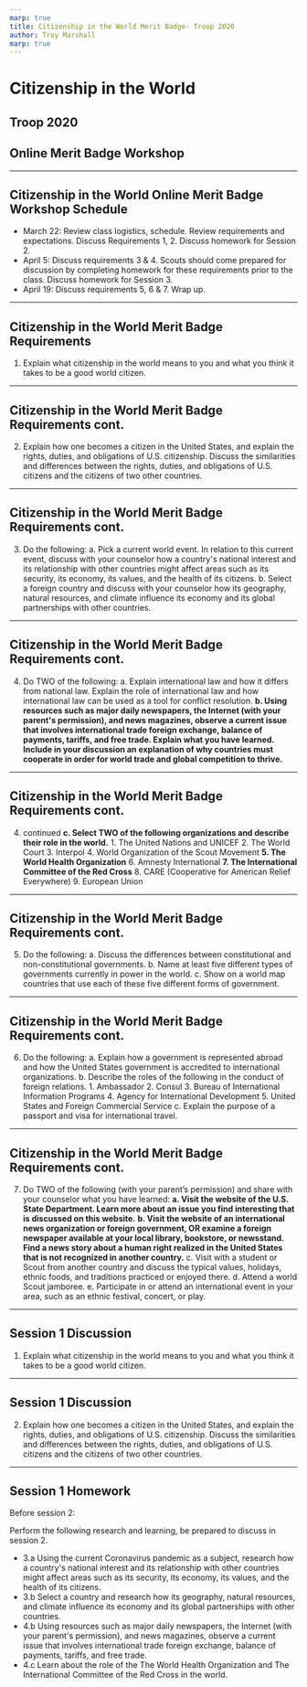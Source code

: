 ```yaml
---
marp: true
title: Citizenship in the World Merit Badge- Troop 2020
author: Troy Marshall
marp: true 
---
```

<!-- 
theme: default 
class:
- invert
inlineSVG: true
-->

<!-- footer: Citizenship in the World Merit Badge- Troop 2020 -->

# Citizenship in the World
## Troop 2020
## Online Merit Badge Workshop


---
<!-- paginate: true -->

## Citizenship in the World Online Merit Badge Workshop Schedule

- March 22: Review class logistics, schedule. Review requirements and expectations. Discuss Requirements 1, 2. Discuss homework for Session 2.
- April 5:  Discuss requirements 3 & 4. Scouts should come prepared for discussion by completing homework for these requirements prior to the class. Discuss homework for Session 3.
- April 19: Discuss requirements 5, 6 & 7. Wrap up.

---

## Citizenship in the World Merit Badge Requirements

1. Explain what citizenship in the world means to you and what you think it takes to be a
good world citizen.

---

## Citizenship in the World Merit Badge Requirements cont.

2. Explain how one becomes a citizen in the United States, and explain the rights, duties,
and obligations of U.S. citizenship. Discuss the similarities and differences between the
rights, duties, and obligations of U.S. citizens and the citizens of two other countries.

---

## Citizenship in the World Merit Badge Requirements cont.

3. Do the following:
    a. Pick a current world event. In relation to this current event, discuss with your counselor how a country's national interest and its relationship with other countries might affect areas such as its security, its economy, its values, and the health of its citizens.
    b. Select a foreign country and discuss with your counselor how its geography, natural resources, and climate influence its economy and its global partnerships with other countries.

---

## Citizenship in the World Merit Badge Requirements cont.

4. Do TWO of the following:
    a. Explain international law and how it differs from national law. Explain the role of international law and how international law can be used as a tool for conflict resolution.
    **b. Using resources such as major daily newspapers, the Internet (with your parent's permission), and news magazines, observe a current issue that involves international trade foreign exchange, balance of payments, tariffs, and free trade. Explain what you have learned. Include in your discussion an explanation of why countries must cooperate in order for world trade and global competition to thrive.**
    
---

## Citizenship in the World Merit Badge Requirements cont.

4. continued
    **c. Select TWO of the following organizations and describe their role in the world.**
        1. The United Nations and UNICEF
        2. The World Court
        3. Interpol
        4. World Organization of the Scout Movement
        **5. The World Health Organization**
        6. Amnesty International
        **7. The International Committee of the Red Cross**
        8. CARE (Cooperative for American Relief Everywhere)
        9. European Union

---

## Citizenship in the World Merit Badge Requirements cont.

5. Do the following:
    a. Discuss the differences between constitutional and non-constitutional governments.
    b. Name at least five different types of governments currently in power in the world.
    c. Show on a world map countries that use each of these five different forms of government.

---

## Citizenship in the World Merit Badge Requirements cont.

6. Do the following:
    a. Explain how a government is represented abroad and how the United States government is accredited to international organizations.
    b. Describe the roles of the following in the conduct of foreign relations.
        1. Ambassador
        2. Consul
        3. Bureau of International Information Programs
        4. Agency for International Development
        5. United States and Foreign Commercial Service
    c. Explain the purpose of a passport and visa for international travel.

---

## Citizenship in the World Merit Badge Requirements cont.

7. Do TWO of the following (with your parent’s permission) and share with your counselor what you have learned:
    **a. Visit the website of the U.S. State Department. Learn more about an issue you find interesting that is discussed on this website.**
    **b. Visit the website of an international news organization or foreign government, OR examine a foreign newspaper available at your local library, bookstore, or newsstand. Find a news story about a human right realized in the United States that is not recognized in another country.**
    c. Visit with a student or Scout from another country and discuss the typical values, holidays, ethnic foods, and traditions practiced or enjoyed there.
    d. Attend a world Scout jamboree.
    e. Participate in or attend an international event in your  area, such as an ethnic festival, concert, or play.

---

## Session 1 Discussion

1. Explain what citizenship in the world means to you and what you think it takes to be a
good world citizen.

---

## Session 1 Discussion

2. Explain how one becomes a citizen in the United States, and explain the rights, duties,
and obligations of U.S. citizenship. Discuss the similarities and differences between the
rights, duties, and obligations of U.S. citizens and the citizens of two other countries.

---

## Session 1 Homework

Before session 2:

Perform the following research and learning, be prepared to discuss in session 2.
 - 3.a Using the current Coronavirus pandemic as a subject, research how a country's national interest and its relationship with other countries might affect areas such as its security, its economy, its values, and the health of its citizens.
 - 3.b Select a country and research how its geography, natural resources, and climate influence its economy and its global partnerships with other countries.
 - 4.b Using resources such as major daily newspapers, the Internet (with your parent's permission), and news magazines, observe a current issue that involves international trade foreign exchange, balance of payments, tariffs, and free trade.
 - 4.c  Learn about the role of the The World Health Organization and The International Committee of the Red Cross in the world. 

